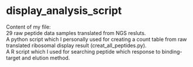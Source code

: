 # display_analysis_script
Content of my file:\
29 raw peptide data samples translated from NGS resluts.\
A python script which I personally used for creating a count table from raw translated ribosomal display result (creat_all_peptides.py).\
A R script which I used for searching peptide which response to binding-target and elution method.
